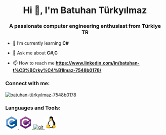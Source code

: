<h1 align="center">Hi 👋, I'm Batuhan Türkyılmaz</h1>
<h3 align="center">A passionate computer engineering enthusiast from Türkiye TR</h3>

- 🌱 I’m currently learning **C#**

- 💬 Ask me about **C#,C**

- 📫 How to reach me **https://www.linkedin.com/in/batuhan-t%C3%BCrky%C4%B1lmaz-7548b0178/**

<h3 align="left">Connect with me:</h3>
<p align="left">
<a href="https://linkedin.com/in/batuhan-türkyılmaz-7548b0178" target="blank"><img align="center" src="https://raw.githubusercontent.com/rahuldkjain/github-profile-readme-generator/master/src/images/icons/Social/linked-in-alt.svg" alt="batuhan-türkyılmaz-7548b0178" height="30" width="40" /></a>
</p>

<h3 align="left">Languages and Tools:</h3>
<p align="left"> <a href="https://www.cprogramming.com/" target="_blank" rel="noreferrer"> <img src="https://raw.githubusercontent.com/devicons/devicon/master/icons/c/c-original.svg" alt="c" width="40" height="40"/> </a> <a href="https://www.w3schools.com/cs/" target="_blank" rel="noreferrer"> <img src="https://raw.githubusercontent.com/devicons/devicon/master/icons/csharp/csharp-original.svg" alt="csharp" width="40" height="40"/> </a> <a href="https://git-scm.com/" target="_blank" rel="noreferrer"> <img src="https://www.vectorlogo.zone/logos/git-scm/git-scm-icon.svg" alt="git" width="40" height="40"/> </a> <a href="https://www.linux.org/" target="_blank" rel="noreferrer"> <img src="https://raw.githubusercontent.com/devicons/devicon/master/icons/linux/linux-original.svg" alt="linux" width="40" height="40"/> </a> </p>
